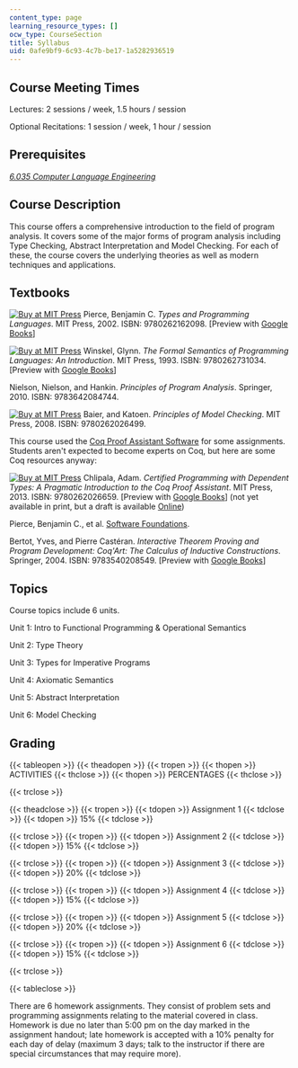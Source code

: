 ```yaml
---
content_type: page
learning_resource_types: []
ocw_type: CourseSection
title: Syllabus
uid: 0afe9bf9-6c93-4c7b-be17-1a5282936519
---
```


Course Meeting Times
--------------------

Lectures: 2 sessions / week, 1.5 hours / session

Optional Recitations: 1 session / week, 1 hour / session

Prerequisites
-------------

[_6.035 Computer Language Engineering_](/courses/6-035-computer-language-engineering-spring-2010)

Course Description
------------------

This course offers a comprehensive introduction to the field of program analysis. It covers some of the major forms of program analysis including Type Checking, Abstract Interpretation and Model Checking. For each of these, the course covers the underlying theories as well as modern techniques and applications.

Textbooks
---------

[![Buy at MIT Press](/images/mp_logo.gif)](https://mitpress.mit.edu/9780262162098) Pierce, Benjamin C. _Types and Programming Languages_. MIT Press, 2002. ISBN: 9780262162098. \[Preview with [Google Books](http://books.google.com/books?id=ti6zoAC9Ph8C&pg=PAfrontcover)\]

[![Buy at MIT Press](/images/mp_logo.gif)](https://mitpress.mit.edu/9780262731034) Winskel, Glynn. _The Formal Semantics of Programming Languages: An Introduction_. MIT Press, 1993. ISBN: 9780262731034. \[Preview with [Google Books](http://books.google.com/books?id=JzUNn6uUxm0C&pg=PAfrontcover)\]

Nielson, Nielson, and Hankin. _Principles of Program Analysis_. Springer, 2010. ISBN: 9783642084744.

[![Buy at MIT Press](/images/mp_logo.gif)](https://mitpress.mit.edu/9780262026499) Baier, and Katoen. _Principles of Model Checking_. MIT Press, 2008. ISBN: 9780262026499.

This course used the [Coq Proof Assistant Software](https://coq.inria.fr/) for some assignments. Students aren't expected to become experts on Coq, but here are some Coq resources anyway:

[![Buy at MIT Press](/images/mp_logo.gif)](https://mitpress.mit.edu/9780262026659) Chlipala, Adam. _Certified Programming with Dependent Types: A Pragmatic Introduction to the Coq Proof Assistant_. MIT Press, 2013. ISBN: 9780262026659. \[Preview with [Google Books](http://books.google.com/books?id=8msTAgAAQBAJ&pg=PAfrontcover)\] (not yet available in print, but a draft is available [Online](http://adam.chlipala.net/cpdt/))

Pierce, Benjamin C., et al. [Software Foundations](http://www.cis.upenn.edu/~bcpierce/sf/current/index.html).

Bertot, Yves, and Pierre Castéran. _Interactive Theorem Proving and Program Development: Coq'Art: The Calculus of Inductive Constructions_. Springer, 2004. ISBN: 9783540208549. \[Preview with [Google Books](http://books.google.com/books?id=m5w5PRj5Nj4C&pg=PAfrontcover)\]

Topics
------

Course topics include 6 units.

Unit 1: Intro to Functional Programming & Operational Semantics

Unit 2: Type Theory

Unit 3: Types for Imperative Programs

Unit 4: Axiomatic Semantics

Unit 5: Abstract Interpretation

Unit 6: Model Checking

Grading
-------

{{< tableopen >}}
{{< theadopen >}}
{{< tropen >}}
{{< thopen >}}
ACTIVITIES
{{< thclose >}}
{{< thopen >}}
PERCENTAGES
{{< thclose >}}

{{< trclose >}}

{{< theadclose >}}
{{< tropen >}}
{{< tdopen >}}
Assignment 1
{{< tdclose >}}
{{< tdopen >}}
15%
{{< tdclose >}}

{{< trclose >}}
{{< tropen >}}
{{< tdopen >}}
Assignment 2
{{< tdclose >}}
{{< tdopen >}}
15%
{{< tdclose >}}

{{< trclose >}}
{{< tropen >}}
{{< tdopen >}}
Assignment 3
{{< tdclose >}}
{{< tdopen >}}
20%
{{< tdclose >}}

{{< trclose >}}
{{< tropen >}}
{{< tdopen >}}
Assignment 4
{{< tdclose >}}
{{< tdopen >}}
15%
{{< tdclose >}}

{{< trclose >}}
{{< tropen >}}
{{< tdopen >}}
Assignment 5
{{< tdclose >}}
{{< tdopen >}}
20%
{{< tdclose >}}

{{< trclose >}}
{{< tropen >}}
{{< tdopen >}}
Assignment 6
{{< tdclose >}}
{{< tdopen >}}
15%
{{< tdclose >}}

{{< trclose >}}

{{< tableclose >}}

There are 6 homework assignments. They consist of problem sets and programming assignments relating to the material covered in class. Homework is due no later than 5:00 pm on the day marked in the assignment handout; late homework is accepted with a 10% penalty for each day of delay (maximum 3 days; talk to the instructor if there are special circumstances that may require more).